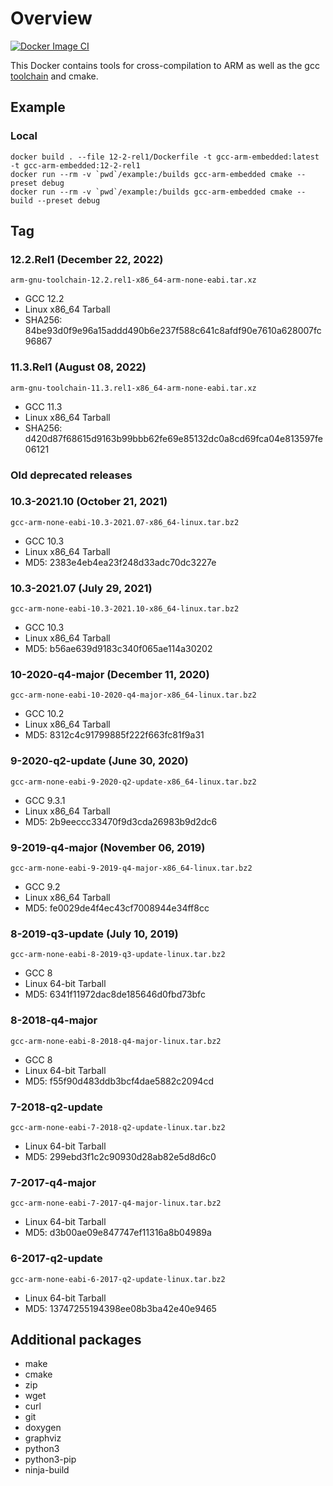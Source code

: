 # Overview

[![Docker Image CI](https://github.com/StephanKa/gcc-arm-embedded-docker/actions/workflows/docker_image.yml/badge.svg)](https://github.com/StephanKa/gcc-arm-embedded-docker/actions/workflows/docker_image.yml)

This Docker contains tools for cross-compilation to ARM as well as the gcc [toolchain](https://developer.arm.com/tools-and-software/open-source-software/developer-tools/gnu-toolchain/gnu-rm/downloads) and cmake. 

## Example

### Local
```
docker build . --file 12-2-rel1/Dockerfile -t gcc-arm-embedded:latest -t gcc-arm-embedded:12-2-rel1
docker run --rm -v `pwd`/example:/builds gcc-arm-embedded cmake --preset debug
docker run --rm -v `pwd`/example:/builds gcc-arm-embedded cmake --build --preset debug
```

## Tag

### 12.2.Rel1 (December 22, 2022)
`arm-gnu-toolchain-12.2.rel1-x86_64-arm-none-eabi.tar.xz`
* GCC 12.2
* Linux x86_64 Tarball
* SHA256: 84be93d0f9e96a15addd490b6e237f588c641c8afdf90e7610a628007fc96867

### 11.3.Rel1 (August 08, 2022)
`arm-gnu-toolchain-11.3.rel1-x86_64-arm-none-eabi.tar.xz`
* GCC 11.3
* Linux x86_64 Tarball
* SHA256: d420d87f68615d9163b99bbb62fe69e85132dc0a8cd69fca04e813597fe06121

### Old deprecated releases

### 10.3-2021.10 (October 21, 2021)
`gcc-arm-none-eabi-10.3-2021.07-x86_64-linux.tar.bz2`
* GCC 10.3
* Linux x86_64 Tarball
* MD5: 2383e4eb4ea23f248d33adc70dc3227e

### 10.3-2021.07 (July 29, 2021)
`gcc-arm-none-eabi-10.3-2021.10-x86_64-linux.tar.bz2`
* GCC 10.3
* Linux x86_64 Tarball
* MD5: b56ae639d9183c340f065ae114a30202

### 10-2020-q4-major (December 11, 2020)
`gcc-arm-none-eabi-10-2020-q4-major-x86_64-linux.tar.bz2`
* GCC 10.2
* Linux x86_64 Tarball
* MD5: 8312c4c91799885f222f663fc81f9a31

### 9-2020-q2-update (June 30, 2020)
`gcc-arm-none-eabi-9-2020-q2-update-x86_64-linux.tar.bz2`
* GCC 9.3.1
* Linux x86_64 Tarball
* MD5: 2b9eeccc33470f9d3cda26983b9d2dc6

### 9-2019-q4-major (November 06, 2019)
`gcc-arm-none-eabi-9-2019-q4-major-x86_64-linux.tar.bz2`
* GCC 9.2
* Linux x86_64 Tarball
* MD5: fe0029de4f4ec43cf7008944e34ff8cc

### 8-2019-q3-update (July 10, 2019)
`gcc-arm-none-eabi-8-2019-q3-update-linux.tar.bz2`
* GCC 8
* Linux 64-bit Tarball
* MD5: 6341f11972dac8de185646d0fbd73bfc

### 8-2018-q4-major
`gcc-arm-none-eabi-8-2018-q4-major-linux.tar.bz2`
* GCC 8
* Linux 64-bit Tarball
* MD5: f55f90d483ddb3bcf4dae5882c2094cd

### 7-2018-q2-update
`gcc-arm-none-eabi-7-2018-q2-update-linux.tar.bz2`
* Linux 64-bit Tarball
* MD5: 299ebd3f1c2c90930d28ab82e5d8d6c0 

### 7-2017-q4-major 
`gcc-arm-none-eabi-7-2017-q4-major-linux.tar.bz2`
* Linux 64-bit Tarball
* MD5: d3b00ae09e847747ef11316a8b04989a

### 6-2017-q2-update 
`gcc-arm-none-eabi-6-2017-q2-update-linux.tar.bz2`
* Linux 64-bit Tarball
* MD5: 13747255194398ee08b3ba42e40e9465

## Additional packages
* make 
* cmake 
* zip 
* wget 
* curl
* git 
* doxygen 
* graphviz
* python3
* python3-pip
* ninja-build
